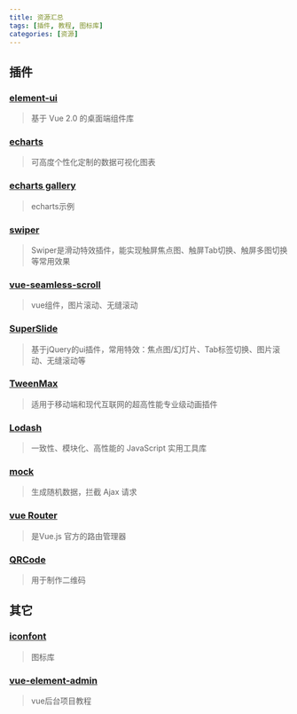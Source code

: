 ```yaml
---
title: 资源汇总
tags: [插件, 教程, 图标库]
categories: [资源]
---
```

## 插件
### [element-ui](https://element.eleme.cn/#/zh-CN)
  > 基于 Vue 2.0 的桌面端组件库
### [echarts](https://www.echartsjs.com/zh/index.html)
  > 可高度个性化定制的数据可视化图表
### [echarts gallery](https://gallery.echartsjs.com/explore.html#sort=rank~timeframe=all~author=all)
  > echarts示例
### [swiper](https://www.swiper.com.cn/)
  > Swiper是滑动特效插件，能实现触屏焦点图、触屏Tab切换、触屏多图切换等常用效果
### [vue-seamless-scroll](https://chenxuan1993.gitee.io/component-document/index_prod#/component/seamless-default)
  > vue组件，图片滚动、无缝滚动
### [SuperSlide](http://www.superslide2.com/)
  > 基于jQuery的ui插件，常用特效：焦点图/幻灯片、Tab标签切换、图片滚动、无缝滚动等
### [TweenMax](https://www.tweenmax.com.cn/)
  > 适用于移动端和现代互联网的超高性能专业级动画插件
### [Lodash](https://www.lodashjs.com/)
  > 一致性、模块化、高性能的 JavaScript 实用工具库
### [mock](http://mockjs.com/)
  > 生成随机数据，拦截 Ajax 请求
### [vue Router](https://router.vuejs.org/zh/guide/#javascript)
  > 是Vue.js 官方的路由管理器
### [QRCode](https://www.jianshu.com/p/d3883e020d99)
  > 用于制作二维码
## 其它
### [iconfont](https://www.iconfont.cn/)
  > 图标库
### [vue-element-admin](https://juejin.im/post/59097cd7a22b9d0065fb61d2)
  > vue后台项目教程